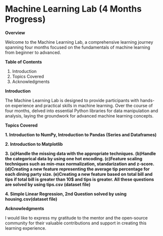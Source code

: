 # Machine Learning Lab (4 Months Progress)

__Overview__

Welcome to the Machine Learning Lab, a comprehensive learning journey spanning four months focused on the fundamentals of machine learning from beginner to advanced.

__Table of Contents__

1. Introduction
2. Topics Covered
3. Acknowledgments

**Introduction**

The Machine Learning Lab is designed to provide participants with hands-on experience and practical skills in machine learning. 
Over the course of four months, delved into essential Python libraries for data manipulation and analysis, laying the groundwork for
advanced machine learning concepts.

**Topics Covered**

**1. Introduction to NumPy, Introduction to Pandas (Series and Dataframes)**

**2. Introduction to Matplotlib**

**3. (a)Handle the missing data with the appropriate techniques. 
     (b)Handle the categorical data by using one hot encoding.
     (c)Feature scaling techniques such as min-max normalization, standarization and z-score.
     (d)Creating a new feature representing the average tip percentage for each dining party size.
     (e)Creating a new feature based on total bill and tips if total bill is greater than 10$ and tips is greater.
     All these questions are solved by using tips.csv (dataset file)**

**4. Simple Linear Regression, 
     2nd Question solved by using housing.csv(dataset file)**

**Acknowledgments**

I would like to express my gratitude to the mentor and the open-source community for their valuable contributions and support in creating
this learning experience.
